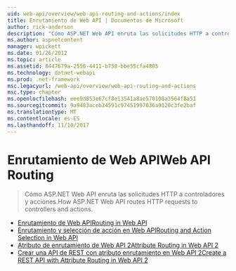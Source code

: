 ```yaml
---
uid: web-api/overview/web-api-routing-and-actions/index
title: Enrutamiento de Web API | Documentos de Microsoft
author: rick-anderson
description: "Cómo ASP.NET Web API enruta las solicitudes HTTP a controladores y acciones."
ms.author: aspnetcontent
manager: wpickett
ms.date: 01/26/2012
ms.topic: article
ms.assetid: 8447679a-2556-4411-b758-bbe55cfa4805
ms.technology: dotnet-webapi
ms.prod: .net-framework
msc.legacyurl: /web-api/overview/web-api-routing-and-actions
msc.type: chapter
ms.openlocfilehash: eee9d853e67cf8e13541a8ae570108a3564f8a51
ms.sourcegitcommit: 9a9483aceb34591c97451997036a9120c3fe2baf
ms.translationtype: MT
ms.contentlocale: es-ES
ms.lasthandoff: 11/10/2017
---
```

<a name="web-api-routing"></a><span data-ttu-id="b1eeb-103">Enrutamiento de Web API</span><span class="sxs-lookup"><span data-stu-id="b1eeb-103">Web API Routing</span></span>
====================
> <span data-ttu-id="b1eeb-104">Cómo ASP.NET Web API enruta las solicitudes HTTP a controladores y acciones.</span><span class="sxs-lookup"><span data-stu-id="b1eeb-104">How ASP.NET Web API routes HTTP requests to controllers and actions.</span></span>


- [<span data-ttu-id="b1eeb-105">Enrutamiento de Web API</span><span class="sxs-lookup"><span data-stu-id="b1eeb-105">Routing in Web API</span></span>](routing-in-aspnet-web-api.md)
- [<span data-ttu-id="b1eeb-106">Enrutamiento y selección de acción en Web API</span><span class="sxs-lookup"><span data-stu-id="b1eeb-106">Routing and Action Selection in Web API</span></span>](routing-and-action-selection.md)
- [<span data-ttu-id="b1eeb-107">Atributo de enrutamiento de Web API 2</span><span class="sxs-lookup"><span data-stu-id="b1eeb-107">Attribute Routing in Web API 2</span></span>](attribute-routing-in-web-api-2.md)
- [<span data-ttu-id="b1eeb-108">Crear una API de REST con atributo enrutamiento en Web API 2</span><span class="sxs-lookup"><span data-stu-id="b1eeb-108">Create a REST API with Attribute Routing in Web API 2</span></span>](create-a-rest-api-with-attribute-routing.md)
